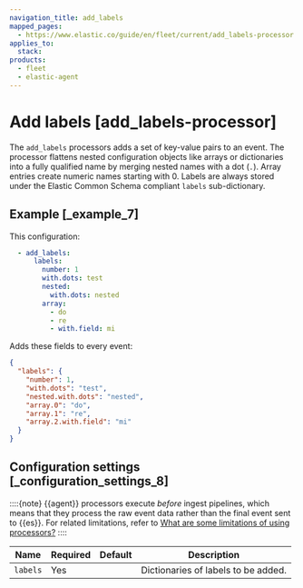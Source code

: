 ```yaml
---
navigation_title: add_labels
mapped_pages:
  - https://www.elastic.co/guide/en/fleet/current/add_labels-processor.html
applies_to:
  stack:
products:
  - fleet
  - elastic-agent
---
```


# Add labels [add_labels-processor]


The `add_labels` processors adds a set of key-value pairs to an event. The processor flattens nested configuration objects like arrays or dictionaries into a fully qualified name by merging nested names with a dot (`.`). Array entries create numeric names starting with 0. Labels are always stored under the Elastic Common Schema compliant `labels` sub-dictionary.


## Example [_example_7]

This configuration:

```yaml
  - add_labels:
      labels:
        number: 1
        with.dots: test
        nested:
          with.dots: nested
        array:
          - do
          - re
          - with.field: mi
```

Adds these fields to every event:

```json
{
  "labels": {
    "number": 1,
    "with.dots": "test",
    "nested.with.dots": "nested",
    "array.0": "do",
    "array.1": "re",
    "array.2.with.field": "mi"
  }
}
```


## Configuration settings [_configuration_settings_8]

::::{note}
{{agent}} processors execute *before* ingest pipelines, which means that they process the raw event data rather than the final event sent to {{es}}. For related limitations, refer to [What are some limitations of using processors?](/reference/fleet/agent-processors.md#limitations)
::::


| Name | Required | Default | Description |
| --- | --- | --- | --- |
| `labels` | Yes |  | Dictionaries of labels to be added. |

